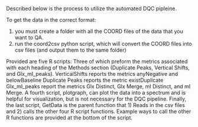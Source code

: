 Described below is the process to utilize the automated DQC pipleine.

To get the data in the correct format:
1) you must create a folder with all the COORD files of the data that you want to QA.
2) run the coord2csv python script, which will convert the COORD files into csv files (and output them to the same folder)

Provided are five R scripts:
  Three of which preform the metrics associated with each heading of the Methods section (Duplicate Peaks, Vertical Shifts, and Glx_mI_peaks). 
    VerticalShifts reports the metrics anyNegative and belowBaseline
    Duplicate Peaks reports the metric existDuplicate
    Glx_mI_peaks report the metrics Glx Distinct, Glx Merge, mI Distinct, and mI Merge.
  A fourth script, plotgraph, can plot the data into a spectrum and is helpful for visualization, but is not necessary for the DQC pipeline. 
  Finally, the last script, GetData is the parent function that 1) Reads in the csv files and 2) calls the other four R script functions. 
    Example ways to call the other R functions are provided at the bottom of the script.








